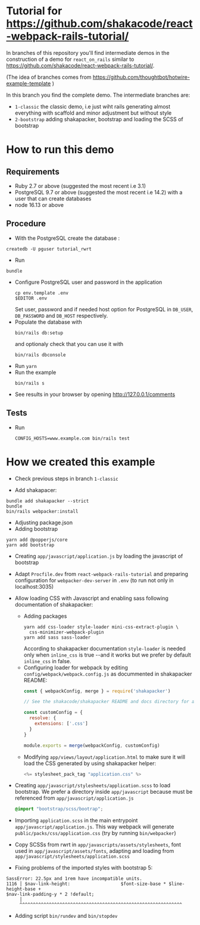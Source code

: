 # Tutorial for https://github.com/shakacode/react-webpack-rails-tutorial/

In branches of this repository you'll find intermediate demos in the 
construction of a demo for `react_on_rails` similar to 
<https://github.com/shakacode/react-webpack-rails-tutorial/>.

(The idea of branches comes from 
<https://github.com/thoughtbot/hotwire-example-template> )

In this branch you find the complete demo.  The intermediate branches are:

* `1-classic` the classic demo, i.e just wiht rails generating almost 
   everything with scaffold and minor adjustment but without style
* `2-bootstrap` adding shakapacker, bootstrap and loading the SCSS of 
   bootstrap


# How to run this demo

## Requirements

* Ruby 2.7 or above (suggested the most recent i.e 3.1)
* PostgreSQL 9.7 or above (suggested the most recent i.e 14.2) 
  with a user that can create databases
* node 16.13 or above


## Procedure

* With the PostgreSQL create the database :
```
createdb -U pguser tutorial_rwrt
```
* Run 
```
bundle
```
* Configure PostgreSQL user and password in the application
  ```
  cp env.template .env
  $EDITOR .env
  ```
  Set user, password and if needed host option for PostgreSQL in `DB_USER`, 
  `DB_PASSWORD` and `DB_HOST` respectively.
* Populate the database with
  ```
  bin/rails db:setup
  ```
  and optionaly check that you can use it with
  ```
  bin/rails dbconsole
  ```
* Run `yarn`
* Run the example
  ```
  bin/rails s
  ```
* See results in your browser by opening http://127.0.0.1/comments


## Tests

* Run 
  ```
  CONFIG_HOSTS=www.example.com bin/rails test
  ```

# How we created this example

* Check previous steps in branch `1-classic`

* Add shakapacer:
```
bundle add shakapacker --strict
bundle
bin/rails webpacker:install
```
* Adjusting package.json
* Adding bootstrap

```
yarn add @popperjs/core
yarn add bootstrap
```
* Creating `app/javascript/application.js` by loading the 
  javascript of bootstrap

* Adapt `Procfile.dev` from `react-webpack-rails-tutorial` and preparing
  configuration for `webpacker-dev-server` in `.env` (to run not only in
  localhost:3035)

* Allow loading CSS with Javascript and enabling sass following 
  documentation of shakapacker: 
  *  Adding packages
     ```
     yarn add css-loader style-loader mini-css-extract-plugin \
       css-minimizer-webpack-plugin
     yarn add sass sass-loader
     ```
     According to shakapacker documentation `style-loader` is needed only
     when `inline_css` is true --and it works but we prefer by default
     `inline_css` in false.
  * Configuring loader for webpack by editing 
    `config/webpack/webpack.config.js` as docummented in shakapacker README:
    ```js
    const { webpackConfig, merge } = require('shakapacker')

    // See the shakacode/shakapacker README and docs directory for advice on customizing your webpackConfig.

    const customConfig = {
      resolve: {
        extensions: ['.css']
      }
    }

    module.exports = merge(webpackConfig, customConfig)
    ```
  * Modifying `app/views/layout/application.html` to make sure it will load
  the CSS generated by using shakapacker helper:
    ```js
    <%= stylesheet_pack_tag "application.css" %>
    ```

* Creating `app/javascript/stylesheets/application.scss` to load 
  bootstrap.  We prefer  a directory inside 
  `app/javascript` because must be referenced from
  `app/javascript/application.js` 
  ```scss
  @import "bootstrap/scss/bootrap";
  ```

* Importing `application.scss` in the main entrypoint 
  `app/javascript/application.js`. This way webpack will generate 
  `public/packs/css/application.css` (try by running `bin/webpacker`)

* Copy SCSSs from rwrt in `app/javascripts/assets/stylesheets`,
  font used in `app/javascript/assets/fonts`, adapting and loading
  from `app/javascript/stylesheets/application.scss`

* Fixing problems of the imported styles with bootstrap 5:

```
SassError: 22.5px and 1rem have incompatible units.
1116 │ $nav-link-height:                   $font-size-base * $line-height-base +
$nav-link-padding-y * 2 !default;
     │
     ^^^^^^^^^^^^^^^^^^^^^^^^^^^^^^^^^^^^^^^^^^^^^^^^^^^^^^^^^^^^^
```

* Adding script `bin/rundev` and `bin/stopdev`
